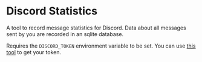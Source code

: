 # Discord Statistics

A tool to record message statistics for Discord. Data about
all messages sent by you are recorded in an sqlite database.

Requires the `DISCORD_TOKEN` environment variable to be set. You can
use [this tool](https://github.com/terminal-discord/weechat-discord/blob/master/find_token.py)
to get your token.